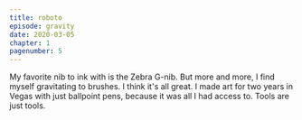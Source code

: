 ```yaml
---
title: roboto
episode: gravity
date: 2020-03-05
chapter: 1
pagenumber: 5
---
```


My favorite nib to ink with is the Zebra G-nib. But more and more, I find myself gravitating to brushes. I think it's all great. I made art for two years in Vegas with just ballpoint pens, because it was all I had access to. Tools are just tools.
